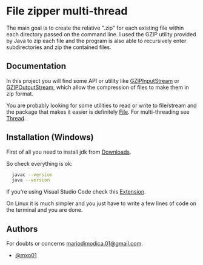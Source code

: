 # File zipper multi-thread

The main goal is to create the relative ".zip" for each existing 
file within each directory passed on the command line. I used the
GZIP utility provided by Java to zip each file and the program 
is also able to recursively enter subdirectories and zip the 
contained files.


## Documentation

In this project you will find some API or utility like [GZIPInputStream](https://docs.oracle.com/javase/7/docs/api/java/util/zip/GZIPInputStream.html)
or [GZIPOutputStream](https://docs.oracle.com/javase/7/docs/api/java/util/zip/GZIPOutputStream.html), which allow the compression of files to make them in zip format.

You are probably looking for some utilities to read or write to file/stream and the package that makes it easier is definitely
 [File](https://docs.oracle.com/javase/7/docs/api/java/io/File.html). For multi-threading see [Thread](https://docs.oracle.com/javase/7/docs/api/java/lang/Thread.html).


## Installation (Windows)

First of all you need to install jdk from [Downloads](https://www.oracle.com/java/technologies/downloads/).

So check everything is ok:
```bash
  javac --version
  java --version
```
If you're using Visual Studio Code check this [Extension](https://code.visualstudio.com/docs/java/extensions).

On Linux it is much simpler and you just have to write a few lines of code on the terminal and you are done.
    
## Authors

For doubts or concerns mariodimodica.01@gmail.com. 
- [@mxo01](https://github.com/Mxo01)

